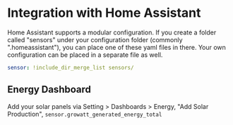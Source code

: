 # Integration with Home Assistant

Home Assistant supports a modular configuration.
If you create a folder called "sensors" under your configuration folder (commonly ".homeassistant"), you can place one of these yaml files in there.
Your own configuration can be placed in a separate file as well.

```yaml
sensor: !include_dir_merge_list sensors/
```

## Energy Dashboard

Add your solar panels via Setting > Dashboards > Energy, "Add Solar Production", `sensor.growatt_generated_energy_total`
